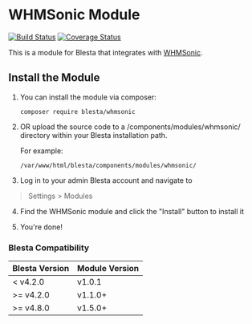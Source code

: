 # WHMSonic Module

[![Build Status](https://travis-ci.org/blesta/module-whmsonic.svg?branch=master)](https://travis-ci.org/blesta/module-whmsonic) [![Coverage Status](https://coveralls.io/repos/github/blesta/module-whmsonic/badge.svg?branch=master)](https://coveralls.io/github/blesta/module-whmsonic?branch=master)

This is a module for Blesta that integrates with [WHMSonic](http://www.whmsonic.com/).

## Install the Module

1. You can install the module via composer:

    ```
    composer require blesta/whmsonic
    ```

2. OR upload the source code to a /components/modules/whmsonic/ directory within
your Blesta installation path.

    For example:

    ```
    /var/www/html/blesta/components/modules/whmsonic/
    ```

3. Log in to your admin Blesta account and navigate to
> Settings > Modules

4. Find the WHMSonic module and click the "Install" button to install it

5. You're done!

### Blesta Compatibility

|Blesta Version|Module Version|
|--------------|--------------|
|< v4.2.0|v1.0.1|
|>= v4.2.0|v1.1.0+|
|>= v4.8.0|v1.5.0+|
